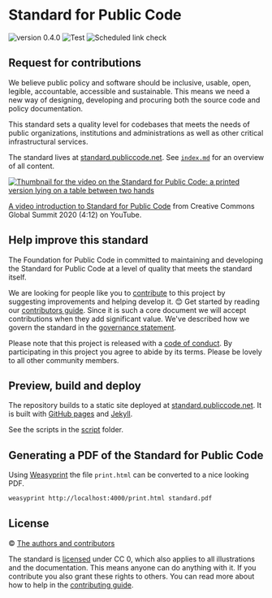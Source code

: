 # Standard for Public Code

<!-- SPDX-License-Identifier: CC0-1.0 -->
<!-- written in 2019 - 2022 by The Foundation for Public Code <info@publiccode.net> -->

![version 0.4.0](https://img.shields.io/badge/version-0.4.0-red.svg)
![Test](https://github.com/publiccodenet/standard/workflows/Test/badge.svg)
![Scheduled link check](https://github.com/publiccodenet/standard/workflows/Scheduled%20link%20check/badge.svg)

## Request for contributions

We believe public policy and software should be inclusive, usable, open, legible, accountable, accessible and sustainable. This means we need a new way of designing, developing and procuring both the source code and policy documentation.

This standard sets a quality level for codebases that meets the needs of public organizations, institutions and administrations as well as other critical infrastructural services.

The standard lives at [standard.publiccode.net](https://standard.publiccode.net/). See [`index.md`](index.md) for an overview of all content.

[![Thumbnail for the video on the Standard for Public Code: a printed version lying on a table between two hands](https://img.youtube.com/vi/QWt6vB-cipE/mqdefault.jpg)](https://www.youtube.com/watch?v=QWt6vB-cipE)

[A video introduction to Standard for Public Code](https://www.youtube.com/watch?v=QWt6vB-cipE) from Creative Commons Global Summit 2020 (4:12) on YouTube.

## Help improve this standard

The Foundation for Public Code in committed to maintaining and developing the Standard for Public Code at a level of quality that meets the standard itself.

We are looking for people like you to [contribute](CONTRIBUTING.md) to this project by suggesting improvements and helping develop it. 😊 Get started by reading our [contributors guide](CONTRIBUTING.md). Since it is such a core document we will accept contributions when they add significant value. We've described how we govern the standard in the [governance statement](GOVERNANCE.md).

Please note that this project is released with a [code of conduct](CODE_OF_CONDUCT.md). By participating in this project you agree to abide by its terms. Please be lovely to all other community members.

## Preview, build and deploy

The repository builds to a static site deployed at [standard.publiccode.net](https://standard.publiccode.net/). It is built with [GitHub pages](https://pages.github.com) and [Jekyll](https://jekyllrb.com/).

See the scripts in the [script](https://github.com/publiccodenet/standard/tree/main/script) folder.

## Generating a PDF of the Standard for Public Code

Using [Weasyprint](https://weasyprint.org/) the file `print.html` can be converted to a nice looking PDF.

```bash
weasyprint http://localhost:4000/print.html standard.pdf
```

## License

© [The authors and contributors](AUTHORS.md)

The standard is [licensed](LICENSE) under CC 0, which also applies to all illustrations and the documentation. This means anyone can do anything with it. If you contribute you also grant these rights to others. You can read more about how to help in the [contributing guide](CONTRIBUTING.md).
